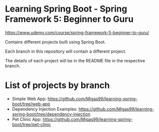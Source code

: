 # Learning Spring Boot - Spring Framework 5: Beginner to Guru

https://www.udemy.com/course/spring-framework-5-beginner-to-guru/

Contains different projects built using Spring Boot.

Each branch in this repository will contain a different project.

The details of each project will be in the README file in the respective branch.

# List of projects by branch

- Simple Web App: https://github.com/Migas99/learning-spring-boot/tree/web-app
- Dependency Injection Examples: https://github.com/Migas99/learning-spring-boot/tree/dependency-injection
- Pet Clinic App: https://github.com/Migas99/learning-spring-boot/tree/pet-clinic
